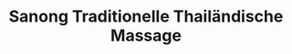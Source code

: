 ---
title: "Sanong Traditionelle Thailändische Massage"
url: /kaarst/sanong-traditionelle-thailaendische-massage/
shop: Massage
---
